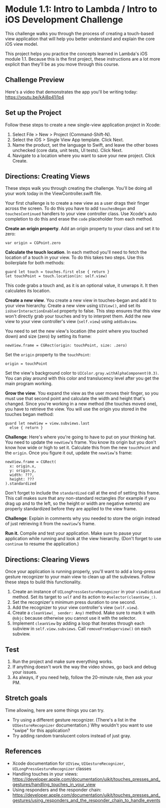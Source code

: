 # Module 1.1: Intro to Lambda / Intro to iOS Development Challenge

This challenge walks you through the process of creating a touch-based view application that will help you better understand and explain the core iOS view model.

This project helps you practice the concepts learned in Lambda's iOS module 1.1. Because this is the first project, these instructions are a lot more explicit than they'll be as you move through this course.

## Challenge Preview

Here's a video that demonstrates the app you'll be writing today: https://youtu.be/kAi8p41i1p4

## Set up the Project

Follow these steps to create a new single-view application project in Xcode:

1. Select File > New > Project (Command-Shift-N). 
2. Select the iOS > Single View App template. Click Next.
3. Name the product, set the language to Swift, and leave the other boxes unchecked (core data, unit tests, UI tests). Click Next.
4. Navigate to a location where you want to save your new project. Click Create.

## Directions: Creating Views

These steps walk you through creating the challenge. You'll be doing all your work today in the ViewController.swift file.

Your first challenge is to create a new view as a user drags their finger across the screen. To do this you have to add `touchesBegan` and `touchesContinued` handlers to your view controller class. Use Xcode's auto completion to do this and erase the `code` placeholder from each method.

**Create an origin property**. Add an origin property to your class and set it to zero:

```
var origin = CGPoint.zero
```

**Calculate the touch location**. In each method you'll need to fetch the location of a touch in your view. To do this takes two steps. Use this boilerplate for both methods:

```
guard let touch = touches.first else { return }
let touchPoint = touch.location(in: self.view)
```

This code grabs a touch and, as it is an optional value, it unwraps it. It then calculates its location.

**Create a new view**. You create a new view in touches-began and add it to your view hierarchy. Create a new view using `UIView()`, and set its `isUserInteractionEnabled` property to false. This step ensures that this view won't directly grab your touches and try to interpret them. Add the new view to your view controller's view (`self.view`) using `addSubview`.

You need to set the new view's location (the point where you touched down) and size (zero) by setting its frame:

```
newView.frame = CGRect(origin: touchPoint, size: .zero)
```

Set the `origin` property to the `touchPoint`:

```
origin = touchPoint
```

Set the view's background color to `UIColor.gray.withAlphaComponent(0.3)`. You can play around with this color and translucency level after you get the main program working.

**Grow the view**. You expand the view as the user moves their finger, so you must use that second point and calculate the width and height that's changed. Since you're working in a new method (the touches moved one), you have to retrieve the view. You will use the origin you stored in the touches began method:

```
guard let newView = view.subviews.last
  else { return }
```

**Challenge**: Here's where you're going to have to put on your thinking hat. You need to update the `newView`'s frame. You know its origin but you don't know how wide or high to set it. Calculate this from the new `touchPoint` and the `origin`. Once you figure it out, update the `newView`'s frame:

```
newView.frame = CGRect(
  x: origin.x,
  y: origin.y,
  width: ???,
  height: ???
).standardized
```

Don't forget to include the `standardized` call at the end of setting this frame. This call makes sure that any non-standard rectangles (for example if you drag up and to the left, so the height or width are negative extents) are properly standardized before they are applied to the view frame.

**Challenge**: Explain in comments why you needed to store the origin instead of just retrieving it from the `newView`'s frame.

**Run it.** Compile and test your application. Make sure to pause your application while running and look at the view hierarchy. (Don't forget to use `continue` to resume the application.)

## Directions: Clearing Views

Once your application is running properly, you'll want to add a long-press gesture recognizer to your main view to clean up all the subviews. Follow these steps to build this functionality.

1. Create an instance of `UILongPressGestureRecognizer` in your `viewDidLoad` method. Set its target to `self` and its action to `#selector(cleanView_:)`.
1. Set the recognizer's minimum press duration to one second.
1. Add the recognizer to your view controller's view (`self.view`).
1. Create a `cleanView(_ sender: Any)` method. Make sure to mark it with `@objc` because otherwise you cannot use it with the selector.
1. Implement `cleanView` by adding a loop that iterates through each subview in `self.view.subviews`. Call `removeFromSuperview()` on each subview.

## Test
1. Run the project and make sure everything works.
2. If anything doesn't work the way the video shows, go back and debug your issues.
3. As always, if you need help, follow the 20-minute rule, then ask your PM.

## Stretch goals

Time allowing, here are some things you can try.

* Try using a different gesture recognizer. (There's a list in the `UIGestureRecognizer` documentation.) Why wouldn't you want to use "swipe" for this application?
* Try adding random translucent colors instead of just gray.

## References

* Xcode documentation for `UIView`, `UIGestureRecognizer`, `UILongPressGestureRecognizer` classes
* Handling touches in your views: https://developer.apple.com/documentation/uikit/touches_presses_and_gestures/handling_touches_in_your_view
* Using responders and the responder chain: https://developer.apple.com/documentation/uikit/touches_presses_and_gestures/using_responders_and_the_responder_chain_to_handle_events
